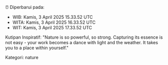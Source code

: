 ⏰ Diperbarui pada:
- WIB: Kamis, 3 April 2025 15.33.52 UTC
- WITA: Kamis, 3 April 2025 16.33.52 UTC
- WIT: Kamis, 3 April 2025 17.33.52 UTC

Kutipan Inspiratif:
"Nature is so powerful, so strong. Capturing its essence is not easy - your work becomes a dance with light and the weather. It takes you to a place within yourself."


Kategori: nature


